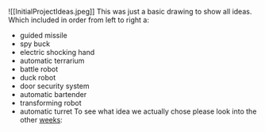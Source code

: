 ![[InitialProjectIdeas.jpeg]]
This was just a basic drawing to show all ideas. Which included in order from left to right a:

- guided missile
- spy buck
- electric shocking hand
- automatic terrarium 
- battle robot
- duck robot
- door security system
- automatic bartender
- transforming robot
- automatic turret
To see what idea we actually chose please look into the other [weeks](/doc/PersonalDevelopmentPlan):